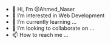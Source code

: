 - 👋 Hi, I’m @Ahmed_Naser
- 👀 I’m interested in Web Development
- 🌱 I’m currently learning ...
- 💞️ I’m looking to collaborate on ...
- 📫 How to reach me ...

<!---
dante-shina/dante-shina is a ✨ special ✨ repository because its `README.md` (this file) appears on your GitHub profile.
You can click the Preview link to take a look at your changes.
--->
